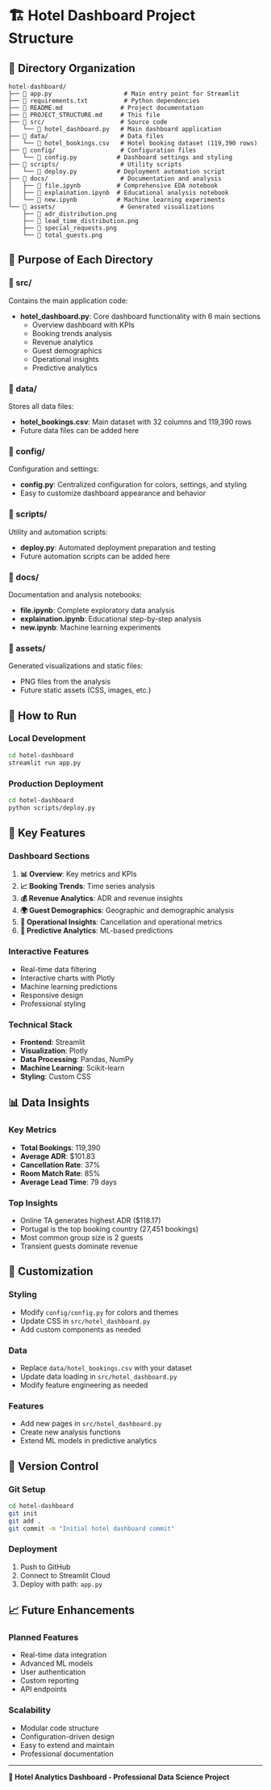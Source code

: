 # 🏗️ Hotel Dashboard Project Structure

## 📁 Directory Organization

```
hotel-dashboard/
├── 📄 app.py                    # Main entry point for Streamlit
├── 📄 requirements.txt          # Python dependencies
├── 📄 README.md                # Project documentation
├── 📄 PROJECT_STRUCTURE.md     # This file
├── 📁 src/                     # Source code
│   └── 📄 hotel_dashboard.py   # Main dashboard application
├── 📁 data/                    # Data files
│   └── 📄 hotel_bookings.csv   # Hotel booking dataset (119,390 rows)
├── 📁 config/                  # Configuration files
│   └── 📄 config.py           # Dashboard settings and styling
├── 📁 scripts/                 # Utility scripts
│   └── 📄 deploy.py           # Deployment automation script
├── 📁 docs/                    # Documentation and analysis
│   ├── 📄 file.ipynb          # Comprehensive EDA notebook
│   ├── 📄 explaination.ipynb  # Educational analysis notebook
│   └── 📄 new.ipynb           # Machine learning experiments
└── 📁 assets/                  # Generated visualizations
    ├── 📄 adr_distribution.png
    ├── 📄 lead_time_distribution.png
    ├── 📄 special_requests.png
    └── 📄 total_guests.png
```

## 🎯 Purpose of Each Directory

### **📁 src/**
Contains the main application code:
- **hotel_dashboard.py**: Core dashboard functionality with 6 main sections
  - Overview dashboard with KPIs
  - Booking trends analysis
  - Revenue analytics
  - Guest demographics
  - Operational insights
  - Predictive analytics

### **📁 data/**
Stores all data files:
- **hotel_bookings.csv**: Main dataset with 32 columns and 119,390 rows
- Future data files can be added here

### **📁 config/**
Configuration and settings:
- **config.py**: Centralized configuration for colors, settings, and styling
- Easy to customize dashboard appearance and behavior

### **📁 scripts/**
Utility and automation scripts:
- **deploy.py**: Automated deployment preparation and testing
- Future automation scripts can be added here

### **📁 docs/**
Documentation and analysis notebooks:
- **file.ipynb**: Complete exploratory data analysis
- **explaination.ipynb**: Educational step-by-step analysis
- **new.ipynb**: Machine learning experiments

### **📁 assets/**
Generated visualizations and static files:
- PNG files from the analysis
- Future static assets (CSS, images, etc.)

## 🚀 How to Run

### **Local Development**
```bash
cd hotel-dashboard
streamlit run app.py
```

### **Production Deployment**
```bash
cd hotel-dashboard
python scripts/deploy.py
```

## 🔧 Key Features

### **Dashboard Sections**
1. **📊 Overview**: Key metrics and KPIs
2. **📈 Booking Trends**: Time series analysis
3. **💰 Revenue Analytics**: ADR and revenue insights
4. **🌍 Guest Demographics**: Geographic and demographic analysis
5. **🎯 Operational Insights**: Cancellation and operational metrics
6. **🤖 Predictive Analytics**: ML-based predictions

### **Interactive Features**
- Real-time data filtering
- Interactive charts with Plotly
- Machine learning predictions
- Responsive design
- Professional styling

### **Technical Stack**
- **Frontend**: Streamlit
- **Visualization**: Plotly
- **Data Processing**: Pandas, NumPy
- **Machine Learning**: Scikit-learn
- **Styling**: Custom CSS

## 📊 Data Insights

### **Key Metrics**
- **Total Bookings**: 119,390
- **Average ADR**: $101.83
- **Cancellation Rate**: 37%
- **Room Match Rate**: 85%
- **Average Lead Time**: 79 days

### **Top Insights**
- Online TA generates highest ADR ($118.17)
- Portugal is the top booking country (27,451 bookings)
- Most common group size is 2 guests
- Transient guests dominate revenue

## 🎨 Customization

### **Styling**
- Modify `config/config.py` for colors and themes
- Update CSS in `src/hotel_dashboard.py`
- Add custom components as needed

### **Data**
- Replace `data/hotel_bookings.csv` with your dataset
- Update data loading in `src/hotel_dashboard.py`
- Modify feature engineering as needed

### **Features**
- Add new pages in `src/hotel_dashboard.py`
- Create new analysis functions
- Extend ML models in predictive analytics

## 🔄 Version Control

### **Git Setup**
```bash
cd hotel-dashboard
git init
git add .
git commit -m "Initial hotel dashboard commit"
```

### **Deployment**
1. Push to GitHub
2. Connect to Streamlit Cloud
3. Deploy with path: `app.py`

## 📈 Future Enhancements

### **Planned Features**
- Real-time data integration
- Advanced ML models
- User authentication
- Custom reporting
- API endpoints

### **Scalability**
- Modular code structure
- Configuration-driven design
- Easy to extend and maintain
- Professional documentation

---

**🏨 Hotel Analytics Dashboard - Professional Data Science Project** 